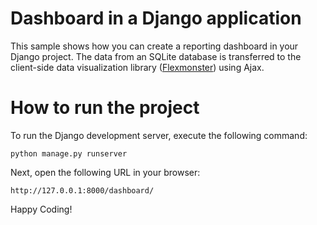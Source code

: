 # Dashboard in a Django application

This sample shows how you can create a reporting dashboard in your Django project. The data from an SQLite database is transferred to the client-side data visualization library ([Flexmonster](https://www.flexmonster.com/?r=git_vr)) using Ajax.

# How to run the project

To run the Django development server, execute the following command:

`python manage.py runserver`

Next, open the following URL in your browser:

`http://127.0.0.1:8000/dashboard/`

Happy Coding!
